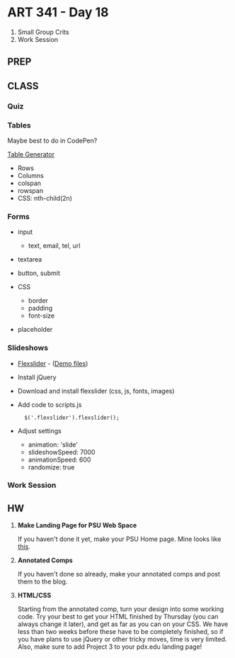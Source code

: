 ART 341 - Day 18
=======================

1. Small Group Crits
2. Work Session


PREP
---------------------------------------


CLASS
---------------------------------------

### Quiz




### Tables
Maybe best to do in CodePen?

[Table Generator](http://www.tablesgenerator.com/html_tables)

- Rows
- Columns
- colspan
- rowspan
- CSS: nth-child(2n)


### Forms

- input
	- text, email, tel, url
- textarea
- button, submit

- CSS
	- border
	- padding
	- font-size
	
- placeholder



### Slideshows
- [Flexslider](http://www.woothemes.com/flexslider/) - ([Demo files](http://teaching.thomhines.com/resources/flexslider%20demo.zip))

- Install jQuery
- Download and install flexslider (css, js, fonts, images)
- Add code to scripts.js

		$('.flexslider').flexslider();
	
- Adjust settings 
	- animation: 'slide'
	- slideshowSpeed: 7000
	- animationSpeed: 600
	- randomize: true


### Work Session




HW
---------------------------------------


1. **Make Landing Page for PSU Web Space**

	If you haven't done it yet, make your PSU Home page. Mine looks like [this](http://web.pdx.edu/~thines/). 


2. **Annotated Comps**

	If you haven't done so already, make your annotated comps and post them to the blog. 
	
	
3. **HTML/CSS**

	Starting from the annotated comp, turn your design into some working code. Try your best to get your HTML finished by Thursday (you can always change it later), and get as far as you can on your CSS. We have less than two weeks before these have to be completely finished, so if you have plans to use jQuery or other tricky moves, time is very limited. Also, make sure to add Project 3 to your pdx.edu landing page!

